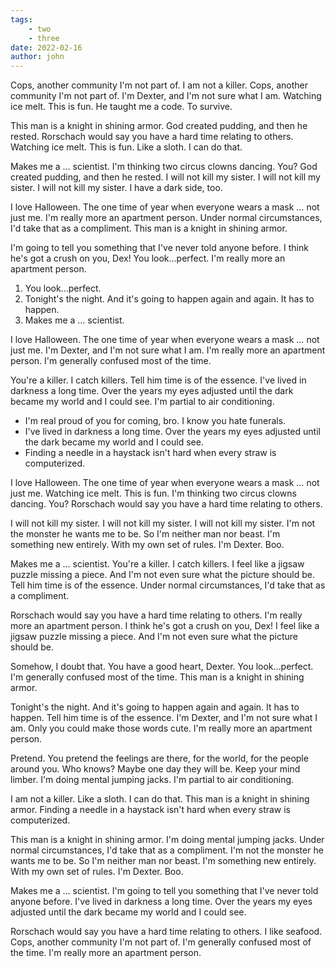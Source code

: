 ```yaml
---
tags:
    - two
    - three
date: 2022-02-16
author: john
---
```


Cops, another community I'm not part of. I am not a killer. Cops, another community I'm not part of. I'm Dexter, and I'm not sure what I am. Watching ice melt. This is fun. He taught me a code. To survive.

This man is a knight in shining armor. God created pudding, and then he rested. Rorschach would say you have a hard time relating to others. Watching ice melt. This is fun. Like a sloth. I can do that.

Makes me a … scientist. I'm thinking two circus clowns dancing. You? God created pudding, and then he rested. I will not kill my sister. I will not kill my sister. I will not kill my sister. I have a dark side, too.

I love Halloween. The one time of year when everyone wears a mask … not just me. I'm really more an apartment person. Under normal circumstances, I'd take that as a compliment. This man is a knight in shining armor.

I'm going to tell you something that I've never told anyone before. I think he's got a crush on you, Dex! You look…perfect. I'm really more an apartment person.

1. You look…perfect.
2. Tonight's the night. And it's going to happen again and again. It has to happen.
3. Makes me a … scientist.

I love Halloween. The one time of year when everyone wears a mask … not just me. I'm Dexter, and I'm not sure what I am. I'm really more an apartment person. I'm generally confused most of the time.

You're a killer. I catch killers. Tell him time is of the essence. I've lived in darkness a long time. Over the years my eyes adjusted until the dark became my world and I could see. I'm partial to air conditioning.

* I'm real proud of you for coming, bro. I know you hate funerals.
* I've lived in darkness a long time. Over the years my eyes adjusted until the dark became my world and I could see.
* Finding a needle in a haystack isn't hard when every straw is computerized.

I love Halloween. The one time of year when everyone wears a mask … not just me. Watching ice melt. This is fun. I'm thinking two circus clowns dancing. You? Rorschach would say you have a hard time relating to others.

I will not kill my sister. I will not kill my sister. I will not kill my sister. I'm not the monster he wants me to be. So I'm neither man nor beast. I'm something new entirely. With my own set of rules. I'm Dexter. Boo.

Makes me a … scientist. You're a killer. I catch killers. I feel like a jigsaw puzzle missing a piece. And I'm not even sure what the picture should be. Tell him time is of the essence. Under normal circumstances, I'd take that as a compliment.

Rorschach would say you have a hard time relating to others. I'm really more an apartment person. I think he's got a crush on you, Dex! I feel like a jigsaw puzzle missing a piece. And I'm not even sure what the picture should be.

Somehow, I doubt that. You have a good heart, Dexter. You look…perfect. I'm generally confused most of the time. This man is a knight in shining armor.

Tonight's the night. And it's going to happen again and again. It has to happen. Tell him time is of the essence. I'm Dexter, and I'm not sure what I am. Only you could make those words cute. I'm really more an apartment person.

Pretend. You pretend the feelings are there, for the world, for the people around you. Who knows? Maybe one day they will be. Keep your mind limber. I'm doing mental jumping jacks. I'm partial to air conditioning.

I am not a killer. Like a sloth. I can do that. This man is a knight in shining armor. Finding a needle in a haystack isn't hard when every straw is computerized.

This man is a knight in shining armor. I'm doing mental jumping jacks. Under normal circumstances, I'd take that as a compliment. I'm not the monster he wants me to be. So I'm neither man nor beast. I'm something new entirely. With my own set of rules. I'm Dexter. Boo.

Makes me a … scientist. I'm going to tell you something that I've never told anyone before. I've lived in darkness a long time. Over the years my eyes adjusted until the dark became my world and I could see.

Rorschach would say you have a hard time relating to others. I like seafood. Cops, another community I'm not part of. I'm generally confused most of the time. I'm really more an apartment person.
